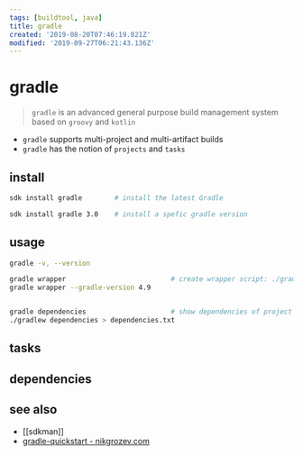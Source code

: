 ```yaml
---
tags: [buildtool, java]
title: gradle
created: '2019-08-20T07:46:19.821Z'
modified: '2019-09-27T06:21:43.136Z'
---
```


# gradle

> `gradle` is an advanced general purpose build management system based on `groovy` and `kotlin`

- `gradle` supports multi-project and multi-artifact builds
- `gradle` has the notion of `projects` and `tasks`


## install
```sh
sdk install gradle        # install the latest Gradle

sdk install gradle 3.0    # install a spefic gradle version
```

## usage
```sh
gradle -v, --version

gradle wrapper                          # create wrapper script: ./gradlew
gradle wrapper --gradle-version 4.9


gradle dependencies                     # show dependencies of project
./gradlew dependencies > dependencies.txt
```

## tasks

## dependencies

## see also
- [[sdkman]]
- [gradle-quickstart - nikgrozev.com](https://nikgrozev.com/2017/02/10/gradle-quickstart/)
